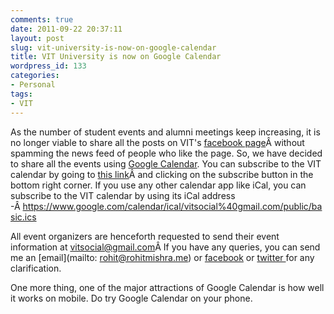 ```yaml
---
comments: true
date: 2011-09-22 20:37:11
layout: post
slug: vit-university-is-now-on-google-calendar
title: VIT University is now on Google Calendar
wordpress_id: 133
categories:
- Personal
tags:
- VIT
---
```


As the number of student events and alumni meetings keep increasing, it is no longer viable to share all the posts on VIT's [facebook page](http://www.facebook.com/vituniversity)Â without spamming the news feed of people who like the page. So, we have decided to share all the events using [Google Calendar](http://google.com/calendar). You can subscribe to the VIT calendar by going to [this link](https://www.google.com/calendar/b/0/embed?src=vitsocial@gmail.com&ctz=Asia/Calcutta)Â and clicking on the subscribe button in the bottom right corner. If you use any other calendar app like iCal, you can subscribe to the VIT calendar by using its iCal address -Â https://www.google.com/calendar/ical/vitsocial%40gmail.com/public/basic.ics

All event organizers are henceforth requested to send their event information at [vitsocial@gmail.com](mailto:vitsocial@gmail.com)Â If you have any queries, you can send me an [email](mailto: rohit@rohitmishra.me) or [facebook](http://facebook.com/rohitmishra) or [twitter ](http://twitter.com/movingahead)for any clarification.

One more thing, one of the major attractions of Google Calendar is how well it works on mobile. Do try Google Calendar on your phone.
